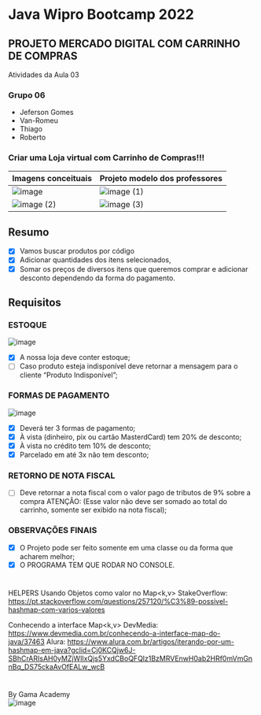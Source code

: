 # Java Wipro Bootcamp 2022

## PROJETO MERCADO DIGITAL COM CARRINHO DE COMPRAS
Atividades da Aula 03

### Grupo 06
- Jeferson Gomes
- Van-Romeu
- Thiago
- Roberto

### Criar uma Loja virtual com Carrinho de Compras!!!

| Imagens conceituais  | Projeto modelo dos professores  |
| ------------------- | ------------------- |
| ![image](https://user-images.githubusercontent.com/10172471/161455569-6900150c-3715-45cf-963f-3edb35bc4e27.png)|![image (1)](https://user-images.githubusercontent.com/10172471/161455572-f0bed8ad-f8d2-4ca1-bfec-b1be320e8544.png) |
| ![image (2)](https://user-images.githubusercontent.com/10172471/161455576-f3ad56a3-d78c-4e14-9b71-30cc5a6599e5.png)|![image (3)](https://user-images.githubusercontent.com/10172471/161455584-b38c6e51-e49e-49d4-a1e0-3432fa6f05ba.png) |

## Resumo 
- [x] Vamos buscar produtos por código
- [x] Adicionar quantidades dos itens selecionados, 
- [x] Somar os preços de diversos itens que queremos comprar e adicionar desconto dependendo da forma do
pagamento.

## Requisitos

### ESTOQUE
![image](https://user-images.githubusercontent.com/10172471/161419717-58c7b625-e30c-4ac0-a5a0-0aba39b9e0be.png)
- [x] A nossa loja deve conter estoque;
- [ ] Caso produto esteja indisponível deve retornar a mensagem para o cliente “Produto Indisponível”;

### FORMAS DE PAGAMENTO
![image](https://user-images.githubusercontent.com/10172471/161419807-91ebd605-db80-428a-a3ba-451c99f20829.png)
- [x] Deverá ter 3 formas de pagamento;
- [x] À vista (dinheiro, pix ou cartão MasterdCard) tem 20% de desconto;
- [x] À vista no crédito tem 10% de desconto;
- [x] Parcelado em até 3x não tem desconto;

### RETORNO DE NOTA FISCAL
- [ ] Deve retornar a nota fiscal com o valor pago de tributos de 9% sobre a compra
ATENÇÂO: (Esse valor não deve ser somado ao total do carrinho, somente ser exibido na nota fiscal);

### OBSERVAÇÕES FINAIS
- [x] O Projeto pode ser feito somente em uma classe ou da forma que acharem melhor;
- [x] O PROGRAMA TEM QUE RODAR NO CONSOLE.

#

HELPERS
Usando Objetos como valor no Map<k,v>
StakeOverflow: https://pt.stackoverflow.com/questions/257120/%C3%89-possivel-hashmap-com-varios-valores

Conhecendo a interface Map<k,v>
DevMedia: https://www.devmedia.com.br/conhecendo-a-interface-map-do-java/37463
Alura: https://www.alura.com.br/artigos/iterando-por-um-hashmap-em-java?gclid=Cj0KCQjw6J-SBhCrARIsAH0yMZjWlIxQjs5YxdCBoQFQlz1BzMRVEnwH0ab2HRf0mVmGnnBq_DS75ckaAvOfEALw_wcB

#

By Gama Academy
</br>
![image](https://user-images.githubusercontent.com/10172471/161184424-a619d9bb-208e-4a94-913a-79156d2f1fc0.png)
